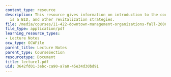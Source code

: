 ```yaml
---
content_type: resource
description: This resource gives information on introduction to the course, and what
  is a BID, and other revitalization strategies.
file: /media/courses/11-422-downtown-management-organizations-fall-2006/3642fd013ebcca90a7a045e34d30bd91_lecture1.pdf
file_type: application/pdf
learning_resource_types:
- Lecture Notes
ocw_type: OCWFile
parent_title: Lecture Notes
parent_type: CourseSection
resourcetype: Document
title: lecture1.pdf
uid: 3642fd01-3ebc-ca90-a7a0-45e34d30bd91
---
```

